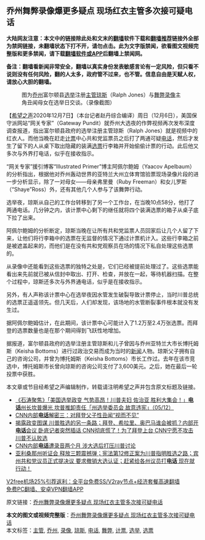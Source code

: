  <h2>乔州舞弊录像爆更多疑点 现场红衣主管多次接可疑电话</h2> <p class="notice"><b>大陆网友注意：本文中的链接除此处和文末的<a href="https://github.com/bannedbook/fanqiang" >翻墙</a>软件下载和<a href="https://github.com/killgcd/justmysocks/blob/master/README.md">翻墙推荐</a>链接外全部为禁网链接，未翻墙状态下打不开，请勿点击。此为文字版禁闻，欲看图文视频完整版和更多禁闻，请下载<a href="https://github.com/bannedbook/fanqiang">翻墙软件或APP</a>后翻墙上禁闻网。</p><p>备注：翻墙看新闻非常安全，翻墙以真实身份发表敏感言论有一定风险，但只看不说则没有任何风险，翻的人太多，政府管不过来，也不管。信息自由是天赋人权，请放心大胆的翻墙。</b></p>  <div class="entry"> <figure><figcaption>图为<a href="https://www.bannedbook.org/bnews/tag/%E4%B9%94%E5%B7%9E/" class="st_tag internal_tag" rel="tag" title="标签 乔州 下的日志">乔州</a>富尔顿县<a href="https://www.bannedbook.org/bnews/tag/%e9%80%89%e4%b8%be/" class="st_tag internal_tag" rel="tag" title="标签 选举 下的日志">选举</a>注册<a href="https://www.bannedbook.org/bnews/tag/%E4%B8%BB%E7%AE%A1/" class="st_tag internal_tag" rel="tag" title="标签 主管 下的日志">主管</a><a href="https://www.bannedbook.org/bnews/tag/%E7%90%BC%E6%96%AF/" class="st_tag internal_tag" rel="tag" title="标签 琼斯 下的日志">琼斯</a>（Ralph Jones）与<a href="https://www.bannedbook.org/bnews/tag/%E8%88%9E%E5%BC%8A/" class="st_tag internal_tag" rel="tag" title="标签 舞弊 下的日志">舞弊</a><a href="https://www.bannedbook.org/bnews/tag/%E5%BD%95%E5%83%8F/" class="st_tag internal_tag" rel="tag" title="标签 录像 下的日志">录像</a>主角丑闻母女在选举日交谈。（录像截图）</figcaption></figure> <p>【<span class='wp_keywordlink_affiliate'><a href="https://www.soundofhope.org" title="希望之声" target="_blank">希望之声</a></span>2020年12月7日】（本台记者赵丹综合编译）周日（12月6日），美国保守派网站“网关专家”（Gateway Pundit）就乔州大选夜的作弊视频再次发布深度调查报道，指出富尔顿县政府的选举注册主管琼斯（Ralph Jones）就是视频中的红衣人。而他当晚在赶走<a href="https://www.bannedbook.org/bnews/tag/%E8%AE%A1%E7%A5%A8/" class="st_tag internal_tag" rel="tag" title="标签 计票 下的日志">计票</a>中心共和党监票员之后打了两通可疑<a href="https://www.bannedbook.org/bnews/tag/%e7%94%b5%e8%af%9d/" class="st_tag internal_tag" rel="tag" title="标签 电话 下的日志">电话</a>，然后才发生了留下的人从桌下取出隐藏的装满<a href="https://www.bannedbook.org/bnews/tag/%E9%80%89%E7%A5%A8/" class="st_tag internal_tag" rel="tag" title="标签 选票 下的日志">选票</a>行李箱并开始偷偷计票的行动。此后他又多次与外界打电话，似乎在接收指示。</p> <p>“网关专家”援引博客“Illustrated Primer”博主阿佩尔鲍姆（Yaacov Apelbaum）的分析指出，根据他对乔州轰动世界的亚特兰大州立体育馆验票现场录像片段的进一步分析显示，除了一对母女——母亲弗里曼（Ruby Freeman）和女儿罗斯（“Shaye”Ross）外，还有其他几个人参与了该舞弊行动。</p> <p>选举夜，琼斯从自己的工作台转移到了另一个工作台，在当晚10点58分，他打了两通电话。几分钟之内，该计票中心剩下的继任就将四个装满选票的箱子从桌子底下拉了出来。</p>  <p>阿佩尔鲍姆的分析断定，琼斯当晚在让所有共和党监票人员回家后让几个人留了下来，让他们将行李箱中的选票在无监督的情况下通过计票机计入。这些行李箱之前是被遮盖起来的，而他们是在没有共和党观察员在场的情况下私自处理这些选票的。</p> <p>从录像中还能看到这些选票的独特之处是，它们已经被提前处理过了。这些选票能看出来先前就已被从信封中取出、打开、检查，并放在一起，等待机器扫描。在整个过程中，琼斯还多次与外界通电话，似乎是在接收指示。</p> <p>另外，有人声称该计票中心在选举夜因水管发生破裂导致计票停止，当时川普总统的选票正遥遥领先。但几天后，人们却发现，该场地的水管断裂事件根本就没有发生过。</p>  <p>据阿佩尔鲍姆估计，在此期间，该计票中心可能计入了1.2万至2.4万张选票。而拜登的选票数量也是在那个期间得到飞跃性地增加。</p> <p>据报道，富尔顿县政府的选举注册主管琼斯和儿子曾因与乔州亚特兰大市长博托姆斯（Keisha Bottoms）进行过政治交易而成为当时的<span class='wp_keywordlink_affiliate'><a href="https://www.bannedbook.org/" title="新闻">新闻</a></span>人物。琼斯父子拥有自己的咨询公司，并曾为博托姆斯（Keisha Bottoms）市长工作过。去年在该市竞选中，博托姆斯市长曾向琼斯的咨询公司支付了3,600美元。之后，她在最后一轮投票中获胜。</p> <p>本文章或节目经希望之声编辑制作，转载请注明希望之声并包含原文标题及链接。</p>  <ul class='op-related-articles' title='相关阅读'> <li><a href='https://www.bannedbook.org/bnews/bannedvideo/20201206/1442954.html' target='_blank'>《石涛聚焦》「美国选举政变 气势高昂！川普夫妇 佐治亚 胜利大集会！」<b>电话</b>州长坎普爆光 坎普推卸责任「州选举委员会 故意违宪」（05/12）</a></li> <li><a href='https://www.bannedbook.org/bnews/comments/20201204/1441860.html' target='_blank'>CNN内部<b>电话</b>解密三：对拜登父子性丑闻“视而不见”</a></li> <li><a href='https://www.bannedbook.org/bnews/bannedvideo/20201202/1440770.html' target='_blank'>揭露政变图谋 川普胜选的另一条路；拜登、希拉里、奥巴马谁会被抓？内部开<b>电话</b>会议 卧底记者突然插话 CNN彻底慌了！为了拜登上台 CNN宁愿不攻击川普不认败选</a></li> <li><a href='https://www.bannedbook.org/bnews/comments/20201202/1440769.html' target='_blank'>CNN内部<b>电话</b>遭录音两个月 涉大选后打压川普讨论</a></li> <li><a href='https://www.bannedbook.org/bnews/bannedvideo/20201201/1440091.html' target='_blank'>亚利桑那州听证会 释放三颗震撼弹；宪法第12修正案为川普指明胜选之路；宾州共和党议员正式提决议 要求撤销大选认证；赶紧给各州议员打<b>电话</b> 现在就行动！</a></li> </ul> <p class="texttj"> <a href="https://github.com/bannedbook/fanqiang/wiki/V2ray%E6%9C%BA%E5%9C%BA" target="_blank">V2free机场25%引荐返利：全平台免费SS/V2ray节点+经济套餐高速翻墙</a><br/> <a href="https://github.com/bannedbook/fanqiang/wiki/%E7%A6%81%E9%97%BB%E7%BD%91%E5%AE%89%E5%8D%93%E7%BF%BB%E5%A2%99%E6%96%B0%E9%97%BBAPP" target="_blank">免费PC翻墙、安卓VPN翻墙APP</a></p><p>原文链接：<a class="src_link"  href="https://www.soundofhope.org/post/451261" target="_blank">乔州舞弊录像爆更多疑点 现场红衣主管多次接可疑电话</a></p><a name='sharetosocial'></a>       <div><b>本文的图文或视频完整版</b>：<a href='https://www.bannedbook.org/bnews/comments/20201208/1443865.html'>乔州舞弊录像爆更多疑点 现场红衣主管多次接可疑电话</a></div>  </div><!--END ENTRY--> <div class="postfooter"> <div>本文标签：<a href="https://www.bannedbook.org/bnews/tag/%E4%B8%BB%E7%AE%A1/" rel="tag">主管</a>, <a href="https://www.bannedbook.org/bnews/tag/%E4%B9%94%E5%B7%9E/" rel="tag">乔州</a>, <a href="https://www.bannedbook.org/bnews/tag/%E5%BD%95%E5%83%8F/" rel="tag">录像</a>, <a href="https://www.bannedbook.org/bnews/tag/%E7%90%BC%E6%96%AF/" rel="tag">琼斯</a>, <a href="https://www.bannedbook.org/bnews/tag/%e7%94%b5%e8%af%9d/" rel="tag">电话</a>, <a href="https://www.bannedbook.org/bnews/tag/%E8%88%9E%E5%BC%8A/" rel="tag">舞弊</a>, <a href="https://www.bannedbook.org/bnews/tag/%E8%AE%A1%E7%A5%A8/" rel="tag">计票</a>, <a href="https://www.bannedbook.org/bnews/tag/%e9%80%89%e4%b8%be/" rel="tag">选举</a>, <a href="https://www.bannedbook.org/bnews/tag/%E9%80%89%E7%A5%A8/" rel="tag">选票</a></div>  </div><!--END POSTFOOTER--> 